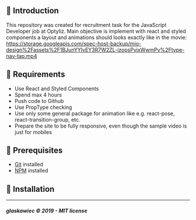 ##  :raising_hand: Introduction
This repository was created for recruitment task for the  JavaScript Developer job at Optyliz.
Main objective is implement with react and styled components a layout and animations should looks exactly like in the movie:
https://storage.googleapis.com/spec-host-backup/mio-design%2Fassets%2F1BJunYYIvEY3R7W2ZL-izopsPvjxWwmPv%2Ftype-nav-tap.mp4

## :bookmark_tabs: Requirements

*  Use React and Styled Components
*  Spend max 4 hours
*  Push code to Github
*  Use PropType checking
*  Use only some general package for animation like e.g. react-pose, react-transition-group, etc.
*  Prepare the site to be fully responsive, even though the sample video is just for mobiles

## :pencil: Prerequisites

*  [Git](https://git-scm.com) installed
*  [NPM](https://www.npmjs.com/) installed

## :hammer: Installation


---

##### glaskawiec © 2019 - MIT license
